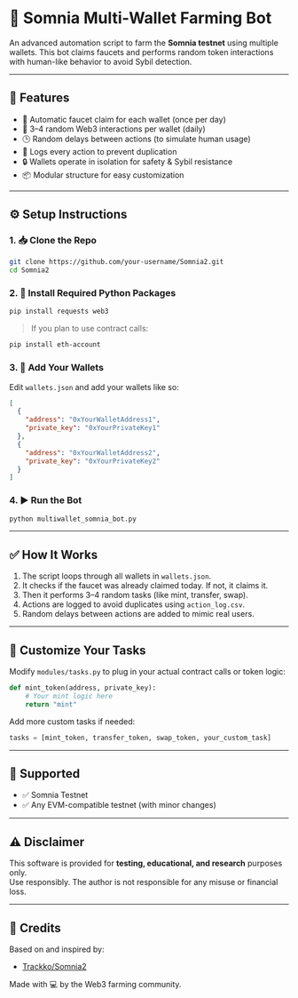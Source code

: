 # 🤖 Somnia Multi-Wallet Farming Bot

An advanced automation script to farm the **Somnia testnet** using multiple wallets. This bot claims faucets and performs random token interactions with human-like behavior to avoid Sybil detection.

---

## 🔧 Features

- 🚰 Automatic faucet claim for each wallet (once per day)
- 🎯 3–4 random Web3 interactions per wallet (daily)
- 🕒 Random delays between actions (to simulate human usage)
- 📒 Logs every action to prevent duplication
- 🔒 Wallets operate in isolation for safety & Sybil resistance
- 📦 Modular structure for easy customization

---

## ⚙️ Setup Instructions

### 1. 📥 Clone the Repo
```bash
git clone https://github.com/your-username/Somnia2.git
cd Somnia2
```

### 2. 🧪 Install Required Python Packages
```bash
pip install requests web3
```

> If you plan to use contract calls:
```bash
pip install eth-account
```

### 3. 🔑 Add Your Wallets

Edit `wallets.json` and add your wallets like so:
```json
[
  {
    "address": "0xYourWalletAddress1",
    "private_key": "0xYourPrivateKey1"
  },
  {
    "address": "0xYourWalletAddress2",
    "private_key": "0xYourPrivateKey2"
  }
]
```

### 4. ▶️ Run the Bot
```bash
python multiwallet_somnia_bot.py
```

---

## ✅ How It Works

1. The script loops through all wallets in `wallets.json`.
2. It checks if the faucet was already claimed today. If not, it claims it.
3. Then it performs 3–4 random tasks (like mint, transfer, swap).
4. Actions are logged to avoid duplicates using `action_log.csv`.
5. Random delays between actions are added to mimic real users.

---

## 🧠 Customize Your Tasks

Modify `modules/tasks.py` to plug in your actual contract calls or token logic:

```python
def mint_token(address, private_key):
    # Your mint logic here
    return "mint"
```

Add more custom tasks if needed:
```python
tasks = [mint_token, transfer_token, swap_token, your_custom_task]
```

---

## 📌 Supported

- ✅ Somnia Testnet
- ✅ Any EVM-compatible testnet (with minor changes)

---

## ⚠️ Disclaimer

This software is provided for **testing, educational, and research** purposes only.  
Use responsibly. The author is not responsible for any misuse or financial loss.

---

## 🙌 Credits

Based on and inspired by:
- [Trackko/Somnia2](https://github.com/Trackko/Somnia2)

Made with 💻 by the Web3 farming community.
